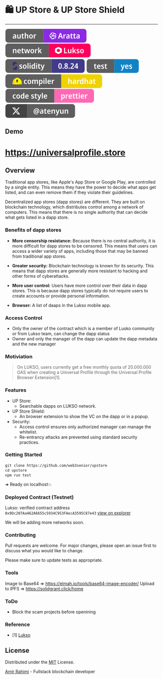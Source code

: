 # 🛍️ UP Store & UP Store Shield
---

![Author Badge](assets/badge-author.svg "Aratta")
<a href="//lukso.network">![Lukso Badge](assets/badge-lukso.svg "Lukso")</a>
![Solidity Badge](assets/badge-solidity.svg "Solidity")
<a href="/test">![Test Badge](assets/badge-test.svg "Test")</a>
![HardHat Badge](assets/badge-hardhat.svg "HardHat")
![Prettier Badge](assets/badge-prettier.svg "HardHat")
<a href="//twitter.com/atenyun">![X Badge](assets/badge-x.svg "HardHat")</a>

## Demo

# https://universalprofile.store

## Overview

Traditional app stores, like Apple's App Store or Google Play, are controlled by a single entity. This means they have the power to decide what apps get listed, and can even remove them if they violate their guidelines.

Decentralized app stores (dapp stores) are different. They are built on blockchain technology, which distributes control among a network of computers. This means that there is no single authority that can decide what gets listed in a dapp store.

### Benefits of dapp stores

- **More censorship resistance:** Because there is no central authority, it is more difficult for dapp stores to be censored. This means that users can access a wider variety of apps, including those that may be banned from traditional app stores.

- **Greater security:**  Blockchain technology is known for its security. This means that dapp stores are generally more resistant to hacking and other forms of cyberattacks.

- **More user control:** Users have more control over their data in dapp stores. This is because dapp stores typically do not require users to create accounts or provide personal information.

- **Browser:** A list of daaps in the Lukso mobile app.

### Access Control

- Only the owner of the contract which is a member of Lusko community or from Lukso team, can change the dapp status
- Owner and only the manager of the dapp can update the dapp metadata and the new manager

### Motiviation

> On LUKSO, users currently get a free monthly quota of 20.000.000 GAS when creating a Universal Profile through the Universal Profile Browser Extension[1].

### Features

- UP Store:
  - Searchable dapps on LUKSO network.
- UP Store Shield:
  - An browser extension to show the VC on the dapp or in a popup.
- Security:
  - Access control ensures only authorized manager can manage the whitelist.
  - Re-entrancy attacks are prevented using standard security practices.

### Getting Started

```
git clone https://github.com/web3senior/upstore
cd upstore
npm run test
```

➜ Ready on localhost💥

### Deployed Contract (Testnet)

Lukso: verified contract address `0x9Dc207Aa462A6655c5934C953FAecA3595C87e43` [view on explorer](https://explorer.execution.testnet.lukso.network/address/0x9Dc207Aa462A6655c5934C953FAecA3595C87e43?tab=read_contract)

We will be adding more networks soon.


### Contributing

Pull requests are welcome. For major changes, please open an issue first to discuss what you would like to change.

Please make sure to update tests as appropriate.

### Tools
Image to Base64 => https://elmah.io/tools/base64-image-encoder/
Upload to IPFS => https://solidgrant.click/home

### ToDo

- Block the scam projects before openining 

### Reference

 - [1] [Lukso](https://docs.lukso.tech/learn/concepts/#transaction-relay-service:~:text=On%20LUKSO%2C%20users%20currently%20get%20a%20free%20monthly%20quota%20of%2020.000.000%20GAS%20when%20creating%20a%20Universal%20Profile%20through%20the%20Universal%20Profile%20Browser%20Extension.)

## License

Distributed under the [MIT](https://choosealicense.com/licenses/mit/) License.

[Amir Rahimi](https://universallink.me/u/atenyun) - Fullstack blockchain developer
